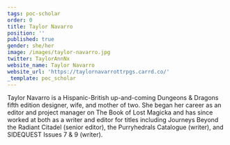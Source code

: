 ```yaml
---
tags: poc-scholar
order: 0
title: Taylor Navarro
position: ''
published: true
gender: she/her
image: /images/taylor-navarro.jpg
twitter: TaylorAnnNx
website_name: Taylor Navarro
website_url: 'https://taylornavarrottrpgs.carrd.co/'
_template: poc_scholar
---
```


Taylor Navarro is a Hispanic-British up-and-coming Dungeons & Dragons fifth edition designer, wife, and mother of two. She began her career as an editor and project manager on The Book of Lost Magicka and has since worked at both as a writer and editor for titles including Journeys Beyond the Radiant Citadel (senior editor), the Purryhedrals Catalogue (writer), and SIDEQUEST Issues 7 & 9 (writer).
